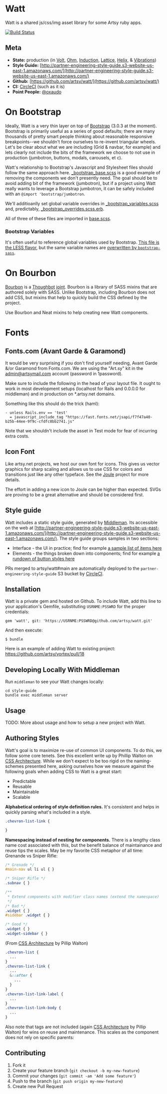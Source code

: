 # Watt

Watt is a shared js/css/img asset library for some Artsy ruby apps.

[![Build Status](https://circleci.com/gh/artsy/watt.png?style=shield&circle-token=8cb177847290c4ee0b9bf790748170746d7cf410)](https://circleci.com/gh/artsy/watt)

Meta
---

* __State:__ production (in [Volt](https://github.com/artsy/volt/), [Ohm](https://github.com/artsy/ohm/), [Induction](https://github.com/artsy/induction/), [Lattice](https://github.com/artsy/lattice/), [Helix](https://github.com/artsy/helix/), & [Vibrations](https://github.com/artsy/vibrations/))
* __Style Guide:__ [http://partner-engineering-style-guide.s3-website-us-east-1.amazonaws.com/](http://partner-engineering-style-guide.s3-website-us-east-1.amazonaws.com/)
* __Github:__ [https://github.com/artsy/watt/](https://github.com/artsy/watt/)
* __CI:__ [CircleCI](https://circleci.com/gh/artsy/watt) (such as it is)
* __Point People:__ [@oxaudo](https://github.com/oxaudo)

# On Bootstrap

Ideally, Watt is a very thin layer on top of [Bootstrap](http://getbootstrap.com/) (3.0.3 at the moment). Bootstrap is primarily useful as a series of good defaults; there are many thousands of pretty smart people thinking about reasonable responsive breakpoints--we shouldn't force ourselves to re-invent triangular wheels. Let's be clear about what we are including (Grid &amp; navbar, for example) and lets clearly not include the bits of the framework we choose to not use in production (jumbotron, buttons, modals, carousels, et c).

Watt's relationship to Bootstrap's Javascript and Stylesheet files should follow the same approach here. [_bootstrap_base.scss](https://github.com/artsy/watt/blob/main/vendor/assets/stylesheets/watt/_bootstrap_base.scss) is a good example of removing the components we don't presently need. The goal should be to avoid adding bit of the framework (jumbotron), but if a project using Watt really wants to leverage a Bootstrap jumbotron, it can be safely included with an `@import 'bootstrap/jumbotron`.

We'll additioanlly set global variable overrides in [_bootstrap_variables.scss](https://github.com/artsy/watt/blob/main/vendor/assets/stylesheets/watt/_bootstrap_variables.scss) and, predictably, [_bootstrap_overrides.scss.erb](https://github.com/artsy/watt/blob/main/vendor/assets/stylesheets/watt/_bootstrap_overrides.scss).

All of three of these files are imported in [base.scss](https://github.com/artsy/watt/blob/main/vendor/assets/stylesheets/watt/base.scss).

### Bootstrap Variables
It's often useful to reference global variables used by Bootstrap. [This file is the LESS flavor](https://github.com/twbs/bootstrap/blob/master/less/variables.less), but the same variable names are [overwritten by `bootstrap-sass`](https://github.com/twbs/bootstrap-sass/blob/master/vendor/assets/stylesheets/bootstrap/_variables.scss).


# On Bourbon

[Bourbon](http://bourbon.io/) is a [Thoughbot](http://thoughtbot.com/) [joint](https://github.com/thoughtbot).
Bourbon is a library of SASS mixins that are authored solely with SASS. Unlike Bootstrap, including Bourbon does not add CSS, but mixins that help to quickly build the CSS defined by the project.

Use Bourbon and Neat mixins to help creating new Watt components.


# Fonts

## Fonts.com (Avant Garde & Garamond)

It would be very surprising if you don't find yourself needing, Avant Garde &/or Garamond from Fonts.com. We are using the "Art.sy" kit in the admin@artsymail.com account (password in 1password).

Make sure to include the following in the head of your layout file. It ought to work in most development setups (localhost for Rails and 0.0.0.0 for middleman) and in production on *.artsy.net domains.

Something like this should do the trick (haml):

```
- unless Rails.env == 'test'
  = javascript_include_tag "https://fast.fonts.net/jsapi/f7f47a40-b25b-44ee-9f9c-cfdfc8bb2741.js"
```

Note that we shouldn't include the asset in Test mode for fear of incurring extra costs.

## Icon Font

Like artsy.net projects, we host our own font for icons. This gives us vector graphics for sharp scaling
and allows us to use CSS for colors and transitions just like any other typeface.
See the [Joule](https://github.com/artsy/joule-font) project for more details.

The effort in adding a new icon to Joule can be higher than expected. SVGs are proving to be a great alternative and should be considered first.

## Style guide

Watt includes a static style guide, generated by [Middleman](http://middlemanapp.com/). Its accessible on the web at [http://partner-engineering-style-guide.s3-website-us-east-1.amazonaws.com/](http://partner-engineering-style-guide.s3-website-us-east-1.amazonaws.com/). The style guide groups samples in two sections:

* Interface - the UI in practice; find for example [a sample list of items here](http://partner-engineering-style-guide.s3-website-us-east-1.amazonaws.com/interface/items/)
* Elements - the things broken down into components; find for example [a rundown of button styles here](http://partner-engineering-style-guide.s3-website-us-east-1.amazonaws.com/elements/buttons/)

PRs merged to artsy/watt#main are automatically deployed to the ```partner-engineering-style-guide``` S3 bucket by [CircleCI](https://circleci.com/gh/artsy/watt).

## Installation

Watt is a private gem and hosted on Github. To include Watt, add this line to your application's Gemfile, substituting ```USRNME:PSSWRD``` for the proper credentials:

    gem 'watt', git: 'https://USRNME:PSSWRD@github.com/artsy/watt.git'

And then execute:

    $ bundle

Here is an example of adding Watt to existing project:
https://github.com/artsy/vortex/pull/18

## Developing Locally With Middleman

Run `middleman` to see your Watt changes locally:
```
cd style-guide
bundle exec middleman server
```

## Usage

TODO: More about usage and how to setup a new project with Watt.

## Authoring Styles

Watt's goal is to maximize re-use of common UI components. To do this, we follow some core tenets.
See this excellent write up by Phillip Walton on
[CSS Architecture](http://philipwalton.com/articles/css-architecture/). While we don't expect to
be too rigid on the naming-schemes presented here, asking ourselves how we measure against the
following goals when adding CSS to Watt is a great start:

- Predictable
- Reusable
- Maintainable
- Scalable

**Alphabetical ordering of style definition rules.** It's consistent and helps in quickly parsing
what's included in a style.

```scss
.chevron-list-link {

}
```

**Namespacing instead of nesting for components.** There is a lengthy class name cost associated with this, but
the benefit balance of maintainance and reuse tips the scales.
May be my favorite CSS metaphor of all time: Grenande vs Sniper Rifle:

```css
/* Grenade */
#main-nav ul li ul { }

/* Sniper Rifle */
.subnav { }

/**
 * Extend components with modifier class names (extend the namespace)
 */
/* Bad */
.widget { }
#sidebar .widget { }

/* Good */
.widget { }
.widget-sidebar { }
```
(From [CSS Architecture](http://philipwalton.com/articles/css-architecture/) by Pillip Walton)


```css
.chevron-list {
  ...
}
.chevron-list-link {
  ...
  &::after {
    ...
  }
}
.chevron-list-link-label {
  ...
}
.chevron-list-link-body {
  ...
}
```

Also note that tags are not included (again [CSS Architecture](http://philipwalton.com/articles/css-architecture/) by Pillip Walton) for wins on reuse and maintenance. This scales as the component does not rely on specific parents:


## Contributing

1. Fork it
2. Create your feature branch (`git checkout -b my-new-feature`)
3. Commit your changes (`git commit -am 'Add some feature'`)
4. Push to the branch (`git push origin my-new-feature`)
5. Create new Pull Request
